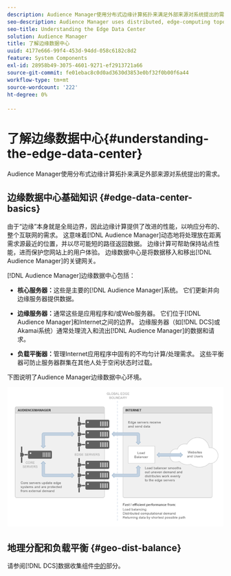 ```yaml
---
description: Audience Manager使用分布式边缘计算拓扑来满足外部来源对系统提出的需求。
seo-description: Audience Manager uses distributed, edge-computing topologies to meet the demands placed on our systems by external sources.
seo-title: Understanding the Edge Data Center
solution: Audience Manager
title: 了解边缘数据中心
uuid: 4177e666-99f4-453d-94dd-058c6182c8d2
feature: System Components
exl-id: 28958b49-3075-4601-9271-ef2913721a66
source-git-commit: fe01ebac8c0d0ad3630d3853e0bf32f0b00f6a44
workflow-type: tm+mt
source-wordcount: '222'
ht-degree: 0%

---
```


# 了解边缘数据中心{#understanding-the-edge-data-center}

Audience Manager使用分布式边缘计算拓扑来满足外部来源对系统提出的需求。

## 边缘数据中心基础知识 {#edge-data-center-basics}

<!-- 

c_compedge.xml

 -->

由于“边缘”本身就是全局边界，因此边缘计算提供了改进的性能，以响应分布的、整个互联网的需求。 这意味着[!DNL Audience Manager]动态地将处理放在距离需求源最近的位置，并以尽可能短的路径返回数据。 边缘计算可帮助保持站点性能，进而保护您网站上的用户体验。 边缘数据中心是将数据移入和移出[!DNL Audience Manager]的关键网关。

[!DNL Audience Manager]边缘数据中心包括：

* **核心服务器：**&#x200B;这些是主要的[!DNL Audience Manager]系统。 它们更新并向边缘服务器提供数据。

* **边缘服务器：**&#x200B;通常这些是应用程序和/或Web服务器。 它们位于[!DNL Audience Manager]和Internet之间的边界。 边缘服务器（如[!DNL DCS]或Akamai系统）通常处理流入和流出[!DNL Audience Manager]的数据和请求。

* **负载平衡器：**&#x200B;管理Internet应用程序中固有的不均匀计算/处理需求。 这些平衡器可防止服务器群集在其他人处于空闲状态时过载。

下图说明了Audience Manager边缘数据中心环境。

![](assets/edge_data_center.png)

## 地理分配和负载平衡 {#geo-dist-balance}

请参阅[!DNL DCS]数据收集组件[中的](../../reference/system-components/components-data-collection.md)部分。
